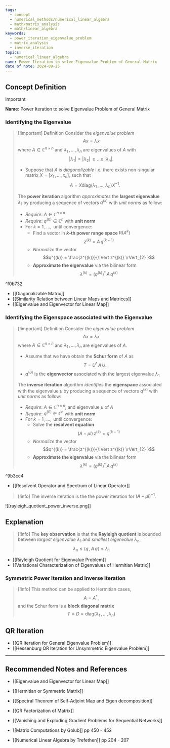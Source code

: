 ```yaml
---
tags:
  - concept
  - numerical_methods/numerical_linear_algebra
  - math/matrix_analysis
  - math/linear_algebra
keywords:
  - power_iteration_eigenvalue_problem
  - matrix_analysis
  - inverse_iteration
topics:
  - numerical_linear_algebra
name: Power Iteration to solve Eigenvalue Problem of General Matrix
date of note: 2024-09-25
---
```


## Concept Definition

>[!important]
>**Name**: Power Iteration to solve Eigenvalue Problem of General Matrix

### Identifying the Eigenvalue

>[!important] Definition
>Consider the *eigenvalue problem* $$Ax = \lambda x$$ where $A\in \mathbb{C}^{n\times n}$ and $\lambda_{1} \,{,}\ldots{,}\,\lambda_{n}$ are eigenvalues of $A$ with $$|\lambda_{1}| > |\lambda_{2}| \,{\ge}\ldots{\ge}\,|\lambda_{n}|.$$
>- Suppose that $A$ is *diagonalizable* i.e. there exists non-singular matrix $X= [x_{1}\,{,}\ldots{,}\,x_{n}]$, such that $$A = X\text{diag}(\lambda_{1}\,{,}\ldots{,}\,\lambda_{n})X^{-1}.$$
>  
>The **power iteration** algorithm *approximates* the **largest eigenvalue** $\lambda_{1}$ by producing a sequence of vectors $q^{(k)}$ with *unit norms* as follow:
>- *Require*: $A\in \mathbb{C}^{n\times n}$
>- *Require*: $q^{(0)}\in \mathbb{C}^{n}$ with **unit norm**
>- For $k=1\,{,}\ldots{,}\,$ until convergence:
>	- Find a vector in **$k$-th power range space** $\text{R}(A^{k})$  $$z^{(k)} = A\,q^{(k-1)}$$
>	- *Normalize* the vector $$q^{(k)} = \frac{z^{(k)}}{\lVert z^{(k)} \rVert_{2} }$$
>	- **Approximate the eigenvalue**  via the bilinear form $$\lambda^{(k)} = (q^{(k)})^{*}\,A\,q^{(k)}$$

^f0b732

- [[Diagonalizable Matrix]]
- [[Similarity Relation between Linear Maps and Matrices]]
- [[Eigenvalue and Eigenvector for Linear Map]]

### Identifying the Eigenspace associated with the Eigenvalue

>[!important] Definition
>Consider the *eigenvalue problem* $$Ax = \lambda x$$ where $A\in \mathbb{C}^{n\times n}$ and $\lambda_{1} \,{,}\ldots{,}\,\lambda_{n}$ are eigenvalues of $A$.
>- Assume that we have obtain the **Schur form** of $A$ as $$T = U^{*}\,A\,U.$$
>- $q^{(0)}$ is the **eigenvector** associated with the largest eigenvalue $\lambda_{1}$
>
>  
>The **inverse iteration** algorithm *identifies* the **eigenspace** associated with the eigenvalue $\mu$  by producing a sequence of vectors $q^{(k)}$ with *unit norms* as follow:
>- *Require*: $A\in \mathbb{C}^{n\times n}$, and eigenvalue $\mu$ of $A$
>- *Require*: $q^{(0)}\in \mathbb{C}^{n}$ with **unit norm**
>- For $k=1\,{,}\ldots{,}\,$ until convergence:
>	- Solve the **resolvent equation** $$\left(A- \mu I\right)\,z^{(k)} = q^{(k-1)}$$
>	- *Normalize* the vector $$q^{(k)} = \frac{z^{(k)}}{\lVert z^{(k)} \rVert_{2} }$$
>	- **Approximate the eigenvalue**  via the bilinear form $$\lambda^{(k)} = (q^{(k)})^{*}\,A\,q^{(k)}$$

^9b3cc4

- [[Resolvent Operator and Spectrum of Linear Operator]]

>[!info]
>The inverse iteration is the the power iteration for $(A - \mu I)^{-1}$.

![[rayleigh_quotient_power_inverse.png]]


## Explanation

>[!info]
>The **key observation** is that the **Rayleigh quotient** is bounded between *largest eigenvalue* $\lambda_{1}$ and *smallest eigenvalue* $\lambda_{n}$, $$\lambda_{n} \le \left\langle  q\,,\,A\,q    \right\rangle \le \lambda_{1}$$

- [[Rayleigh Quotient for Eigenvalue Problem]]
- [[Variational Characterization of Eigenvalues of Hermitian Matrix]]

### Symmetric Power Iteration and Inverse Iteration

>[!info]
>This method can be applied to Hermitian cases, $$A = A^{*},$$ and the Schur form is a **block diagonal matrix** $$T= D = \text{diag}(\lambda_{1} \,{,}\ldots{,}\,\lambda_{n})$$

## QR Iteration

- [[QR Iteration for General Eigenvalue Problem]]
- [[Hessenburg QR Iteration for Unsymmetric Eigenvalue Problem]]





-----------
##  Recommended Notes and References



- [[Eigenvalue and Eigenvector for Linear Map]]
- [[Hermitian or Symmetric Matrix]]
- [[Spectral Theorem of Self-Adjoint Map and Eigen decomposition]]
- [[QR Factorization of Matrix]]

- [[Vanishing and Exploding Gradient Problems for Sequential Networks]]


- [[Matrix Computations by Golub]] pp 450 - 452
- [[Numerical Linear Algebra by Trefethen]] pp 204 - 207